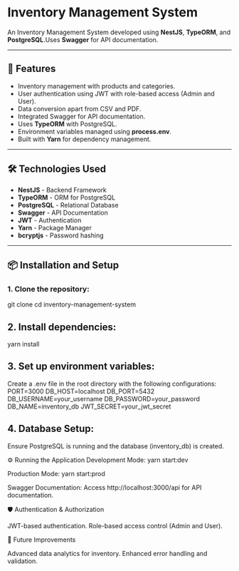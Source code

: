 # Inventory Management System

An Inventory Management System developed using **NestJS**, **TypeORM**, and **PostgreSQL**.Uses **Swagger** for API documentation.

---

## 🚀 Features
- Inventory management with products and categories.
- User authentication using JWT with role-based access (Admin and User).
- Data conversion apart from CSV and PDF.
- Integrated Swagger for API documentation.
- Uses **TypeORM** with PostgreSQL.
- Environment variables managed using **process.env**.
- Built with **Yarn** for dependency management.

---

## 🛠️ Technologies Used
- **NestJS** - Backend Framework
- **TypeORM** - ORM for PostgreSQL
- **PostgreSQL** - Relational Database
- **Swagger** - API Documentation
- **JWT** - Authentication
- **Yarn** - Package Manager
- **bcryptjs** - Password hashing

---

## 📦 Installation and Setup

### 1. Clone the repository:
git clone <repository-url>
cd inventory-management-system

## 2. Install dependencies:
yarn install

## 3. Set up environment variables:
Create a .env file in the root directory with the following configurations:
PORT=3000
DB_HOST=localhost
DB_PORT=5432
DB_USERNAME=your_username
DB_PASSWORD=your_password
DB_NAME=inventory_db
JWT_SECRET=your_jwt_secret

## 4. Database Setup:
Ensure PostgreSQL is running and the database (inventory_db) is created.

⚙️ Running the Application
Development Mode:
  yarn start:dev
  
Production Mode:
  yarn start:prod
  
Swagger Documentation:
  Access http://localhost:3000/api for API documentation.

🛡️ Authentication & Authorization

JWT-based authentication.
Role-based access control (Admin and User).

🔧 Future Improvements

Advanced data analytics for inventory.
Enhanced error handling and validation.



